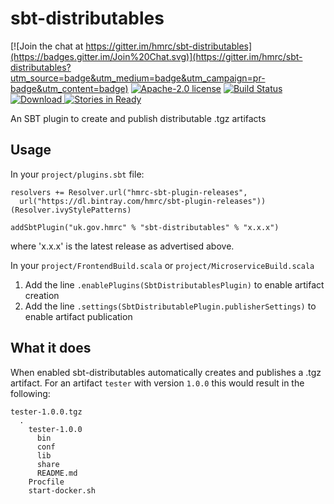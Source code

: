 # sbt-distributables

[![Join the chat at https://gitter.im/hmrc/sbt-distributables](https://badges.gitter.im/Join%20Chat.svg)](https://gitter.im/hmrc/sbt-distributables?utm_source=badge&utm_medium=badge&utm_campaign=pr-badge&utm_content=badge) [![Apache-2.0 license](http://img.shields.io/badge/license-Apache-brightgreen.svg)](http://www.apache.org/licenses/LICENSE-2.0.html) [![Build Status](https://travis-ci.org/hmrc/sbt-distributables.svg)](https://travis-ci.org/hmrc/sbt-distributables) [ ![Download](https://api.bintray.com/packages/hmrc/sbt-plugin-releases/sbt-distributables/images/download.svg) ](https://bintray.com/hmrc/sbt-plugin-releases/sbt-distributables/_latestVersion) [![Stories in Ready](https://badge.waffle.io/hmrc/sbt-distributables.png?label=ready&title=Ready)](https://waffle.io/hmrc/sbt-distributables)

An SBT plugin to create and publish distributable .tgz artifacts

Usage
-----

In your `project/plugins.sbt` file:
```
resolvers += Resolver.url("hmrc-sbt-plugin-releases",
  url("https://dl.bintray.com/hmrc/sbt-plugin-releases"))(Resolver.ivyStylePatterns)

addSbtPlugin("uk.gov.hmrc" % "sbt-distributables" % "x.x.x")
```

where 'x.x.x' is the latest release as advertised above.

In your `project/FrontendBuild.scala` or `project/MicroserviceBuild.scala`

1. Add the line ```.enablePlugins(SbtDistributablesPlugin)``` to enable artifact creation
2. Add the line ```.settings(SbtDistributablePlugin.publisherSettings)``` to enable artifact publication

What it does
------------

When enabled sbt-distributables automatically creates and publishes a .tgz artifact. For an artifact `tester` with version `1.0.0` this would result in the following:

```
tester-1.0.0.tgz
  .
    tester-1.0.0
      bin
      conf
      lib
      share
      README.md
    Procfile
    start-docker.sh
```
